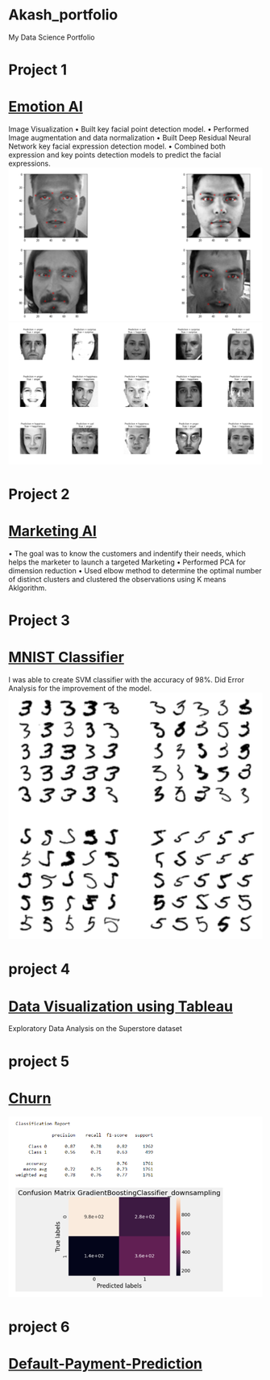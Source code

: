 # Akash_portfolio
My Data Science Portfolio

# Project 1
# [Emotion AI](https://github.com/Kasha-13/AI-Emotion)                                                                             
Image Visualization 
• Built key facial point detection model.
• Performed Image augmentation and data normalization
• Built Deep Residual Neural Network key facial expression detection model.
• Combined both expression and key points detection models to predict the facial expressions.
![](/images/facial_key%20points.PNG)
![](/images/emotion.PNG)

# Project 2
# [Marketing AI](https://github.com/Kasha-13/Marketing-AI)
•	The goal was to know the customers and indentify  their needs, which helps the marketer to launch a targeted
Marketing
•	Performed PCA for dimension reduction
•	Used  elbow method to determine the optimal number of distinct clusters and clustered the observations 
using K means Aklgorithm.


# Project 3
# [MNIST Classifier](https://github.com/Kasha-13/MNIST)
I was able to create SVM classifier with the accuracy of 98%.
Did Error Analysis for the improvement of the model.
![](/images/mnist.PNG)

# project 4
# [Data Visualization using Tableau](https://public.tableau.com/profile/akash4773#!/vizhome/ProfitorLoss_16155416805000/Story1?publish=yes)
Exploratory Data Analysis on the Superstore dataset

# project 5
# [Churn](https://github.com/Kasha-13/Churn)
![](/images/git.PNG)

# project 6
# [Default-Payment-Prediction](https://github.com/Kasha-13/Default-Payment-Prediction) 
